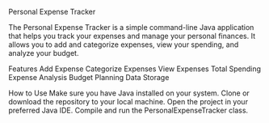 Personal Expense Tracker

The Personal Expense Tracker is a simple command-line Java application that helps you track your expenses and manage your personal finances.
It allows you to add and categorize expenses, view your spending, and analyze your budget.

Features
Add Expense
Categorize Expenses
View Expenses
Total Spending
Expense Analysis
Budget Planning
Data Storage

How to Use
Make sure you have Java installed on your system.
Clone or download the repository to your local machine.
Open the project in your preferred Java IDE.
Compile and run the PersonalExpenseTracker class.
